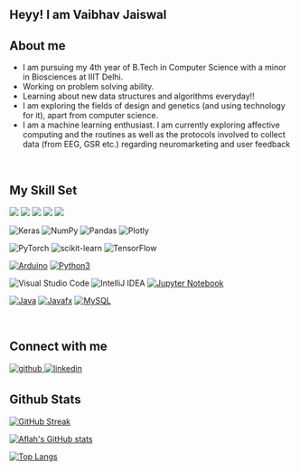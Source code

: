 
## Heyy! I am Vaibhav Jaiswal

## About me  
  

- I am pursuing my 4th year of B.Tech in Computer Science with a minor in Biosciences at IIIT Delhi.  
- Working on problem solving ability.
- Learning about new data structures and algorithms everyday!! 
- I am exploring the fields of design and genetics (and using technology for it), apart from computer science.
- I am a machine learning enthusiast. I am currently exploring affective computing and the routines as well as the protocols involved to collect data (from EEG, GSR etc.) regarding neuromarketing and user feedback
  
  

<br/>  


## My Skill Set  
<p align="left">
<img src="https://img.shields.io/badge/C-00599C?style=for-the-badge&logo=c&logoColor=white">
<img src="https://img.shields.io/badge/MySQL-005C84?style=for-the-badge&logo=mysql&logoColor=white">
<img src="https://img.shields.io/badge/Numpy-777BB4?style=for-the-badge&logo=numpy&logoColor=white">
<img src="https://img.shields.io/badge/Canva-%2300C4CC.svg?&style=for-the-badge&logo=Canva&logoColor=white">
<img src="https://img.shields.io/badge/Figma-F24E1E?style=for-the-badge&logo=figma&logoColor=white">
  
![Keras](https://img.shields.io/badge/Keras-%23D00000.svg?style=for-the-badge&logo=Keras&logoColor=white)
![NumPy](https://img.shields.io/badge/numpy-%23013243.svg?style=for-the-badge&logo=numpy&logoColor=white)
![Pandas](https://img.shields.io/badge/pandas-%23150458.svg?style=for-the-badge&logo=pandas&logoColor=white)
![Plotly](https://img.shields.io/badge/Plotly-%233F4F75.svg?style=for-the-badge&logo=plotly&logoColor=white)

![PyTorch](https://img.shields.io/badge/PyTorch-%23EE4C2C.svg?style=for-the-badge&logo=PyTorch&logoColor=white)
![scikit-learn](https://img.shields.io/badge/scikit--learn-%23F7931E.svg?style=for-the-badge&logo=scikit-learn&logoColor=white)
![TensorFlow](https://img.shields.io/badge/TensorFlow-%23FF6F00.svg?style=for-the-badge&logo=TensorFlow&logoColor=white)

  [![Arduino](https://img.shields.io/badge/-Arduino-black?style=flat-square&logo=Arduino&link=https://github.com/vaibhuujaiswal/)](https://github.com/vaibhuujaiswal/)
[![Python3](https://img.shields.io/badge/-Python3-green?style=flat-square&logo=python&link=https://github.com/vaibhuujaiswal/)](https://github.com/vaibhuujaiswal/)

![Visual Studio Code](https://img.shields.io/badge/Visual%20Studio%20Code-0078d7.svg?style=for-the-badge&logo=visual-studio-code&logoColor=white)
![IntelliJ IDEA](https://img.shields.io/badge/IntelliJIDEA-000000.svg?style=for-the-badge&logo=intellij-idea&logoColor=white)
[![Jupyter Notebook](https://img.shields.io/badge/jupyter-%23FA0F00.svg?style=for-the-badge&logo=jupyter&logoColor=white)](https://github.com/ArkaSarkar19/)
  
[![Java](https://img.shields.io/badge/-Java-orange?style=flat-square&logo=java&link=https://github.com/vaibhuujaiswal/)](https://github.com/vaibhuujaiswal/)
[![Javafx](https://img.shields.io/badge/-JavaFX-blue?style=flat-square&logo=java&link=https://github.com/vaibhuujaiswal/)](https://github.com/vaibhuujaiswal/)
[![MySQL](https://img.shields.io/badge/-MySQL-violet?style=flat-square&logo=mysql&link=https://github.com/vaibhuujaiswal/)](https://github.com/vaibhuujaiswal/)

</p>
<br/>  


## Connect with me  
<a href="https://github.com/vaibhuujaiswal" target="_blank">
<img src=https://img.shields.io/badge/github-%2324292e.svg?&style=for-the-badge&logo=github&logoColor=white alt=github style="margin-bottom: 5px;" />
</a>
<a href="https://www.linkedin.com/in/vaibhav-jaiswal-58103a202/" target="_blank">
<img src=https://img.shields.io/badge/linkedin-%231E77B5.svg?&style=for-the-badge&logo=linkedin&logoColor=white alt=linkedin style="margin-bottom: 5px;" />
</a>  
  

<br/>  

## Github Stats
[![GitHub Streak](http://github-readme-streak-stats.herokuapp.com?user=vaibhuujaiswal&theme=black-ice&date_format=M%20j%5B%2C%20Y%5D)](https://git.io/streak-stats)

[![Aflah's GitHub stats](https://github-readme-stats.vercel.app/api?username=vaibhuujaiswal&hide=stars&count_private=true&show_icons=true&theme=dark)](https://github.com/anuraghazra/github-readme-stats)

[![Top Langs](https://github-readme-stats.vercel.app/api/top-langs/?username=vaibhuujaiswal&theme=dark&layout=compact)](https://github.com/anuraghazra/github-readme-stats)
<a href="https://github.com/anuraghazra/github-readme-stats">
  

